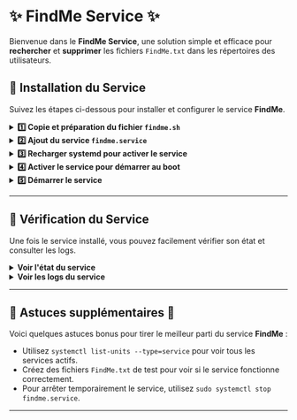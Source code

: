 
# ✨ **FindMe Service** ✨

Bienvenue dans le **FindMe Service**, une solution simple et efficace pour **rechercher** et **supprimer** les fichiers `FindMe.txt` dans les répertoires des utilisateurs.

## 🚀 **Installation du Service**

Suivez les étapes ci-dessous pour installer et configurer le service **FindMe**.

<details>
<summary><strong>1️⃣ Copie et préparation du fichier <code>findme.sh</code></strong></summary>

Copiez le fichier `findme.sh` dans le répertoire `/usr/local/bin/` et rendez-le **exécutable** avec les commandes suivantes :

```bash
sudo cp findme.sh /usr/local/bin/
sudo chmod +x /usr/local/bin/findme.sh
```

</details>

<details>
<summary><strong>2️⃣ Ajout du service <code>findme.service</code></strong></summary>

Placez le fichier `findme.service` dans `/etc/systemd/system/` pour l'ajouter comme service système :

```bash
sudo cp findme.service /etc/systemd/system/
```

</details>

<details>
<summary><strong>3️⃣ Recharger systemd pour activer le service</strong></summary>

Après avoir ajouté le fichier du service, rechargez **systemd** pour qu’il prenne en compte les nouveaux services :

```bash
sudo systemctl daemon-reload
```

</details>

<details>
<summary><strong>4️⃣ Activer le service pour démarrer au boot</strong></summary>

Activez le service FindMe pour qu'il démarre automatiquement au prochain démarrage :

```bash
sudo systemctl enable findme.service
```

</details>

<details>
<summary><strong>5️⃣ Démarrer le service</strong></summary>

Lancez le service immédiatement pour commencer à rechercher et supprimer les fichiers FindMe.txt :

```bash
sudo systemctl start findme.service
```

</details>

---

## 🔎 **Vérification du Service**

Une fois le service installé, vous pouvez facilement vérifier son état et consulter les logs.

<details>
<summary><strong>Voir l'état du service</strong></summary>

Pour obtenir des informations sur l’état actuel du service, utilisez cette commande :

```bash
sudo systemctl status findme.service
```

</details>

<details>
<summary><strong>Voir les logs du service</strong></summary>

Si vous souhaitez consulter les journaux en temps réel et vérifier l'activité du service :

```bash
journalctl -u findme.service -f
```

</details>

---

## 🎨 **Astuces supplémentaires** 🌟

Voici quelques astuces bonus pour tirer le meilleur parti du service **FindMe** :

- Utilisez `systemctl list-units --type=service` pour voir tous les services actifs.
- Créez des fichiers `FindMe.txt` de test pour voir si le service fonctionne correctement.
- Pour arrêter temporairement le service, utilisez `sudo systemctl stop findme.service`.

---

